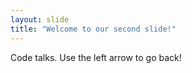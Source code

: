 ```yaml
---
layout: slide
title: "Welcome to our second slide!"
---
```

Code talks.
Use the left arrow to go back!
